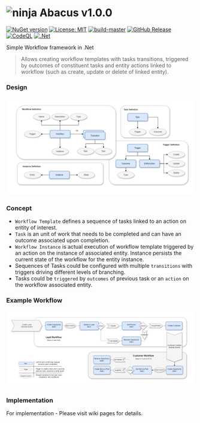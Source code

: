 # <img src="https://github.com/NinjaRocks/abacus.net/blob/master/images/ninja-icon-16.png" alt="ninja" style="width:30px;"/> Abacus v1.0.0
[![NuGet version](https://badge.fury.io/nu/abacus.net.svg)](https://badge.fury.io/nu/abacus.net) [![License: MIT](https://img.shields.io/badge/License-MIT-yellow.svg)](https://github.com/NinjaRocks/abacus.net/blob/master/License.md) [![build-master](https://github.com/NinjaRocks/abacus.net/actions/workflows/Build-Master.yml/badge.svg)](https://github.com/NinjaRocks/abacus.net/actions/workflows/Build-Master.yml) [![GitHub Release](https://img.shields.io/github/v/release/ninjarocks/abacus.net?logo=github&sort=semver)](https://github.com/ninjarocks/abacus.net/releases/latest)
[![CodeQL](https://github.com/NinjaRocks/abacus.net/actions/workflows/codeql.yml/badge.svg)](https://github.com/NinjaRocks/abacus.net/actions/workflows/codeql.yml) [![.Net](https://img.shields.io/badge/.Net-8.0-blue)](https://dotnet.microsoft.com/en-us/download/dotnet/8.0)

Simple Workflow framework in .Net
> Allows creating workflow templates with tasks transitions, triggered by outcomes of constituent tasks and entity actions linked to workflow (such as create, update or delete of linked entity).
### Design
![Abscus.Design](images/abscus.design.png)

### Concept
- `Workflow Template` defines a sequence of tasks linked to an action on entity of interest.
- `Task` is an unit of work that needs to be completed and can have an outcome associated upon completion.
- `Workflow Instance` is actual execution of workflow template triggered by an action on the instance of associated entity. Instance persists the current state of the workflow for the entity instance.
- Sequences of Tasks could be configured with multiple `transitions` with triggers driving different levels of branching.
- Tasks could be `triggered` by `outcomes` of previous task or an `action` on the workflow associated entity.
### Example Workflow
![Abscus.Example](images/abscus.example.png)

### Implementation
For implementation - Please visit wiki pages for details.
